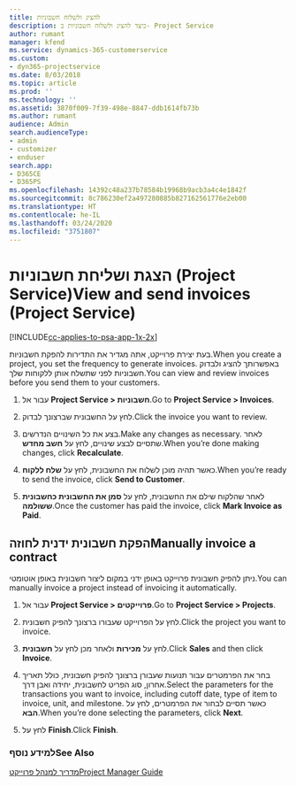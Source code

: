 ```yaml
---
title: להציג ולשלוח חשבוניות
description: כיצד להציג ולשלוח חשבוניות ב- Project Service
author: rumant
manager: kfend
ms.service: dynamics-365-customerservice
ms.custom:
- dyn365-projectservice
ms.date: 8/03/2018
ms.topic: article
ms.prod: ''
ms.technology: ''
ms.assetid: 3870f009-7f39-498e-8847-ddb1614fb73b
ms.author: rumant
audience: Admin
search.audienceType:
- admin
- customizer
- enduser
search.app:
- D365CE
- D365PS
ms.openlocfilehash: 14392c48a237b78584b19968b9acb3a4c4e1842f
ms.sourcegitcommit: 8c786230ef2a497280885b827162561776e2eb00
ms.translationtype: HT
ms.contentlocale: he-IL
ms.lasthandoff: 03/24/2020
ms.locfileid: "3751807"
---
```

# <a name="view-and-send-invoices-project-service"></a><span data-ttu-id="9e8e9-103">הצגת ושליחת חשבוניות (Project Service)</span><span class="sxs-lookup"><span data-stu-id="9e8e9-103">View and send invoices (Project Service)</span></span>

[!INCLUDE[cc-applies-to-psa-app-1x-2x](../includes/cc-applies-to-psa-app-1x-2x.md)]

<span data-ttu-id="9e8e9-104">בעת יצירת פרוייקט, אתה מגדיר את התדירות להפקת חשבוניות.</span><span class="sxs-lookup"><span data-stu-id="9e8e9-104">When you create a project, you set the frequency to generate invoices.</span></span> <span data-ttu-id="9e8e9-105">באפשרותך להציג ולבדוק חשבוניות לפני שתשלח אותן ללקוחות שלך.</span><span class="sxs-lookup"><span data-stu-id="9e8e9-105">You can view and review invoices before you send them to your customers.</span></span>  
  
1.  <span data-ttu-id="9e8e9-106">עבור אל **Project Service > חשבוניות**.</span><span class="sxs-lookup"><span data-stu-id="9e8e9-106">Go to **Project Service > Invoices**.</span></span>  
  
2.  <span data-ttu-id="9e8e9-107">לחץ על החשבונית שברצונך לבדוק.</span><span class="sxs-lookup"><span data-stu-id="9e8e9-107">Click the invoice you want to review.</span></span>  
  
3.  <span data-ttu-id="9e8e9-108">בצע את כל השינויים הנדרשים.</span><span class="sxs-lookup"><span data-stu-id="9e8e9-108">Make any changes as necessary.</span></span> <span data-ttu-id="9e8e9-109">לאחר שתסיים לבצע שינויים, לחץ על **חשב מחדש**.</span><span class="sxs-lookup"><span data-stu-id="9e8e9-109">When you’re done making changes, click **Recalculate**.</span></span>  
  
4.  <span data-ttu-id="9e8e9-110">כאשר תהיה מוכן לשלוח את החשבונית, לחץ על **שלח ללקוח**.</span><span class="sxs-lookup"><span data-stu-id="9e8e9-110">When you’re ready to send the invoice, click **Send to Customer**.</span></span>  
  
5.  <span data-ttu-id="9e8e9-111">לאחר שהלקוח שילם את החשבונית, לחץ על **‏‫סמן את החשבונית כחשבונית ששולמה‬**.</span><span class="sxs-lookup"><span data-stu-id="9e8e9-111">Once the customer has paid the invoice, click **Mark Invoice as Paid**.</span></span>  
  
## <a name="manually-invoice-a-contract"></a><span data-ttu-id="9e8e9-112">הפקת חשבונית ידנית לחוזה</span><span class="sxs-lookup"><span data-stu-id="9e8e9-112">Manually invoice a contract</span></span>  
 <span data-ttu-id="9e8e9-113">ניתן להפיק חשבונית פרוייקט באופן ידני במקום ליצור חשבונית באופן אוטומטי.</span><span class="sxs-lookup"><span data-stu-id="9e8e9-113">You can manually invoice a project instead of invoicing it automatically.</span></span>  
  
1.  <span data-ttu-id="9e8e9-114">עבור אל **Project Service > פרוייקטים**.</span><span class="sxs-lookup"><span data-stu-id="9e8e9-114">Go to **Project Service > Projects**.</span></span>  
  
2.  <span data-ttu-id="9e8e9-115">לחץ על הפרוייקט שעבורו ברצונך להפיק חשבונית.</span><span class="sxs-lookup"><span data-stu-id="9e8e9-115">Click the project you want to invoice.</span></span>  
  
3.  <span data-ttu-id="9e8e9-116">לחץ על **מכירות** ולאחר מכן לחץ על **חשבונית**.</span><span class="sxs-lookup"><span data-stu-id="9e8e9-116">Click **Sales** and then click **Invoice**.</span></span>  
  
4.  <span data-ttu-id="9e8e9-117">בחר את הפרמטרים עבור תנועות שעבורן ברצונך להפיק חשבונית, כולל תאריך אחרון, סוג הפריט לחשבונית, יחידה ואבן דרך.</span><span class="sxs-lookup"><span data-stu-id="9e8e9-117">Select the parameters for the transactions you want to invoice, including cutoff date, type of item to invoice, unit, and milestone.</span></span> <span data-ttu-id="9e8e9-118">כאשר תסיים לבחור את הפרמטרים, לחץ על **הבא**.</span><span class="sxs-lookup"><span data-stu-id="9e8e9-118">When you’re done selecting the parameters, click **Next**.</span></span>  
  
5.  <span data-ttu-id="9e8e9-119">לחץ על **Finish**.</span><span class="sxs-lookup"><span data-stu-id="9e8e9-119">Click **Finish**.</span></span>  
  
### <a name="see-also"></a><span data-ttu-id="9e8e9-120">למידע נוסף</span><span class="sxs-lookup"><span data-stu-id="9e8e9-120">See Also</span></span>  
 [<span data-ttu-id="9e8e9-121">מדריך למנהל פרוייקט</span><span class="sxs-lookup"><span data-stu-id="9e8e9-121">Project Manager Guide</span></span>](../project-service/project-manager-guide.md)
